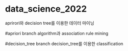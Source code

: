 # data_science_2022
aprirori와 decision tree를 이용한 데이터 마이닝

#apriori branch
algorithm과 association rule mining

#decision_tree branch
decision_tree를 이용한 classification
